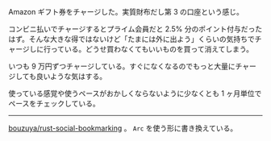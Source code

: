 Amazon ギフト券をチャージした。実質財布だし第 3 の口座という感じ。

コンビニ払いでチャージするとプライム会員だと 2.5% 分のポイント付与だったはず。そんな大きな得ではないけど「たまには外に出よう」くらいの気持ちでチャージしに行っている。どうせ買わなくてもいいものを買って消えてしまう。

いつも 9 万円ずつチャージしている。すぐになくなるのでもっと大量にチャージしても良いような気はする。

使っている感覚や使うペースがおかしくならないように少なくとも 1 ヶ月単位でペースをチェックしている。

---

[bouzuya/rust-social-bookmarking][] 。 `Arc` を使う形に書き換えている。

[bouzuya/rust-social-bookmarking]: https://github.com/bouzuya/rust-social-bookmarking
